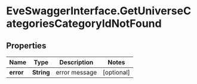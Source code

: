 # EveSwaggerInterface.GetUniverseCategoriesCategoryIdNotFound

## Properties
Name | Type | Description | Notes
------------ | ------------- | ------------- | -------------
**error** | **String** | error message | [optional] 


